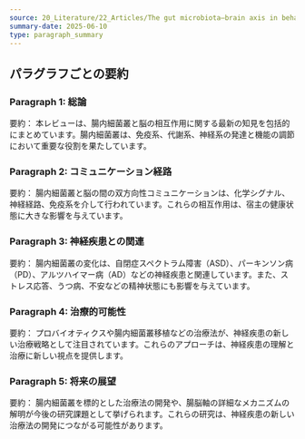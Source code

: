 ```yaml
---
source: 20_Literature/22_Articles/The gut microbiota–brain axis in behaviour and brain disorders - Nature Reviews Microbiology.md
summary-date: 2025-06-10
type: paragraph_summary
---
```


## パラグラフごとの要約

### Paragraph 1: 総論

要約：
本レビューは、腸内細菌叢と脳の相互作用に関する最新の知見を包括的にまとめています。腸内細菌叢は、免疫系、代謝系、神経系の発達と機能の調節において重要な役割を果たしています。

### Paragraph 2: コミュニケーション経路

要約：
腸内細菌叢と脳の間の双方向性コミュニケーションは、化学シグナル、神経経路、免疫系を介して行われています。これらの相互作用は、宿主の健康状態に大きな影響を与えています。

### Paragraph 3: 神経疾患との関連

要約：
腸内細菌叢の変化は、自閉症スペクトラム障害（ASD）、パーキンソン病（PD）、アルツハイマー病（AD）などの神経疾患と関連しています。また、ストレス応答、うつ病、不安などの精神状態にも影響を与えています。

### Paragraph 4: 治療的可能性

要約：
プロバイオティクスや腸内細菌叢移植などの治療法が、神経疾患の新しい治療戦略として注目されています。これらのアプローチは、神経疾患の理解と治療に新しい視点を提供します。

### Paragraph 5: 将来の展望

要約：
腸内細菌叢を標的とした治療法の開発や、腸脳軸の詳細なメカニズムの解明が今後の研究課題として挙げられます。これらの研究は、神経疾患の新しい治療法の開発につながる可能性があります。
